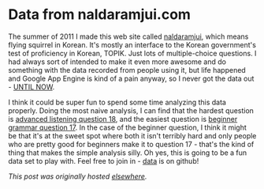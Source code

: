 # Data from naldaramjui.com


The summer of 2011 I made this web site called <a href="http://naldaramjui.com">naldaramjui</a>, which means flying squirrel in Korean. It's mostly an interface to the Korean government's test of proficiency in Korean, TOPIK. Just lots of multiple-choice questions. I had always sort of intended to make it even more awesome and do something with the data recorded from people using it, but life happened and Google App Engine is kind of a pain anyway, so I never got the data out - <a href="https://github.com/ajschumacher/naldata">UNTIL NOW</a>.

I think it could be super fun to spend some time analyzing this data properly. Doing the most naive analysis, I can find that the hardest question is <a href="http://www.naldaramjui.com/TOPIK?t=22&amp;l=3&amp;s=3&amp;q=88005">advanced listening question 18</a>, and the easiest question is <a href="http://www.naldaramjui.com/TOPIK?t=22&amp;l=1&amp;s=1&amp;q=30007">beginner grammar question 17</a>. In the case of the beginner question, I think it might be that it's at the sweet spot where both it isn't terribly hard and only people who are pretty good for beginners make it to question 17 - that's the kind of thing that makes the simple analysis silly. Oh yes, this is going to be a fun data set to play with. Feel free to join in - <a href="https://github.com/ajschumacher/naldata">data</a> is on github!



*This post was originally hosted [elsewhere](https://planspacedotorg.wordpress.com/2014/01/13/data-from-naldaramjui-com/).*
